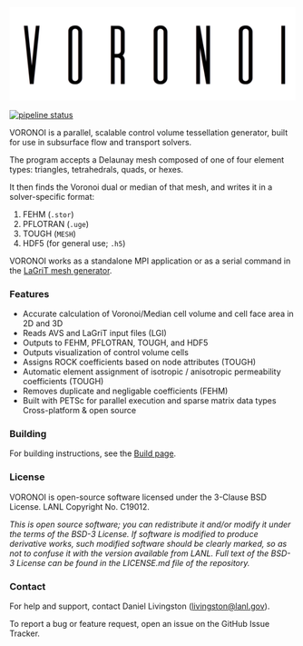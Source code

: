 ![](docs/themes/kube/static/img/kube/voronoi_logo-black.png)

[![pipeline status](https://travis-ci.org/lanl/voronoi.svg?branch=master)](https://travis-ci.org/lanl/voronoi)

VORONOI is a parallel, scalable control volume tessellation generator, built for use in subsurface flow and transport solvers.

The program accepts a Delaunay mesh composed of one of four element types: triangles, tetrahedrals, quads, or hexes.

It then finds the Voronoi dual or median of that mesh, and writes it in a solver-specific format:

1. FEHM (`.stor`)
2. PFLOTRAN (`.uge`)
3. TOUGH (`MESH`)
4. HDF5 (for general use; `.h5`)

VORONOI works as a standalone MPI application or as a serial command in the
[LaGriT mesh generator](lagrit.lanl.gov).

### Features ###

* Accurate calculation of Voronoi/Median cell volume and cell face area in 2D and 3D
* Reads AVS and LaGriT input files (LGI)
* Outputs to FEHM, PFLOTRAN, TOUGH, and HDF5
* Outputs visualization of control volume cells
* Assigns ROCK coefficients based on node attributes (TOUGH)
* Automatic element assignment of isotropic / anisotropic permeability coefficients (TOUGH)
* Removes duplicate and negligable coefficients (FEHM)
* Built with PETSc for parallel execution and sparse matrix data types
Cross-platform & open source

### Building ###

For building instructions, see the [Build page](https://lanl.github.io/voronoi/docs/building/).

### License ###

VORONOI is open-source software licensed under the 3-Clause BSD License. LANL Copyright No. C19012.

*This is open source software; you can redistribute it and/or modify it under
the terms of the BSD-3 License. If software is modified to produce derivative
works, such modified software should be clearly marked, so as not to confuse
it with the version available from LANL. Full text of the BSD-3 License can be
found in the LICENSE.md file of the repository.*

### Contact ###

For help and support, contact Daniel Livingston (livingston@lanl.gov).

To report a bug or feature request, open an issue on the GitHub Issue Tracker.

